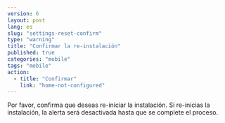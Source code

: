 ```yaml
---
version: 6
layout: post
lang: es
slug: "settings-reset-confirm"
type: "warning"
title: "Confirmar la re-instalación"
published: true
categories: "mobile"
tags: "mobile"
action:
  - title: "Confirmar"
    link: "home-not-configured"
---
```


Por favor, confirma que deseas re-iniciar la instalación. Si re-inicias la instalación, la alerta será desactivada hasta que se complete el proceso.
